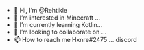 - 👋 Hi, I’m @Rehtikle
- 👀 I’m interested in Minecraft ...
- 🌱 I’m currently learning Kotlin...
- 💞️ I’m looking to collaborate on ...
- 📫 How to reach me Hxnre#2475 ... discord

<!---
Rehtikle/Rehtikle is a ✨ special ✨ repository because its `README.md` (this file) appears on your GitHub profile.
You can click the Preview link to take a look at your changes.
--->
